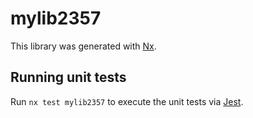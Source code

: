 # mylib2357

This library was generated with [Nx](https://nx.dev).

## Running unit tests

Run `nx test mylib2357` to execute the unit tests via [Jest](https://jestjs.io).
